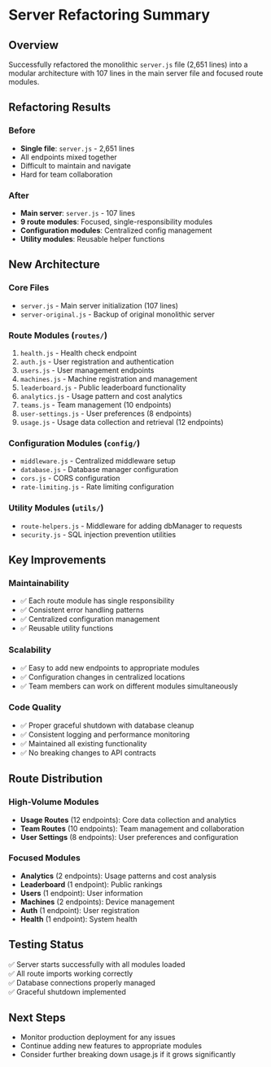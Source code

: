 # Server Refactoring Summary

## Overview
Successfully refactored the monolithic `server.js` file (2,651 lines) into a modular architecture with 107 lines in the main server file and focused route modules.

## Refactoring Results

### Before
- **Single file**: `server.js` - 2,651 lines
- All endpoints mixed together
- Difficult to maintain and navigate
- Hard for team collaboration

### After  
- **Main server**: `server.js` - 107 lines
- **9 route modules**: Focused, single-responsibility modules
- **Configuration modules**: Centralized config management
- **Utility modules**: Reusable helper functions

## New Architecture

### Core Files
- `server.js` - Main server initialization (107 lines)
- `server-original.js` - Backup of original monolithic server

### Route Modules (`routes/`)
1. `health.js` - Health check endpoint
2. `auth.js` - User registration and authentication  
3. `users.js` - User management endpoints
4. `machines.js` - Machine registration and management
5. `leaderboard.js` - Public leaderboard functionality
6. `analytics.js` - Usage pattern and cost analytics
7. `teams.js` - Team management (10 endpoints)
8. `user-settings.js` - User preferences (8 endpoints) 
9. `usage.js` - Usage data collection and retrieval (12 endpoints)

### Configuration Modules (`config/`)
- `middleware.js` - Centralized middleware setup
- `database.js` - Database manager configuration
- `cors.js` - CORS configuration
- `rate-limiting.js` - Rate limiting configuration

### Utility Modules (`utils/`)
- `route-helpers.js` - Middleware for adding dbManager to requests
- `security.js` - SQL injection prevention utilities

## Key Improvements

### Maintainability
- ✅ Each route module has single responsibility
- ✅ Consistent error handling patterns
- ✅ Centralized configuration management
- ✅ Reusable utility functions

### Scalability  
- ✅ Easy to add new endpoints to appropriate modules
- ✅ Configuration changes in centralized locations
- ✅ Team members can work on different modules simultaneously

### Code Quality
- ✅ Proper graceful shutdown with database cleanup
- ✅ Consistent logging and performance monitoring
- ✅ Maintained all existing functionality
- ✅ No breaking changes to API contracts

## Route Distribution

### High-Volume Modules
- **Usage Routes** (12 endpoints): Core data collection and analytics
- **Team Routes** (10 endpoints): Team management and collaboration
- **User Settings** (8 endpoints): User preferences and configuration

### Focused Modules  
- **Analytics** (2 endpoints): Usage patterns and cost analysis
- **Leaderboard** (1 endpoint): Public rankings
- **Users** (1 endpoint): User information
- **Machines** (2 endpoints): Device management
- **Auth** (1 endpoint): User registration
- **Health** (1 endpoint): System health

## Testing Status
✅ Server starts successfully with all modules loaded  
✅ All route imports working correctly  
✅ Database connections properly managed  
✅ Graceful shutdown implemented  

## Next Steps
- Monitor production deployment for any issues
- Continue adding new features to appropriate modules
- Consider further breaking down usage.js if it grows significantly